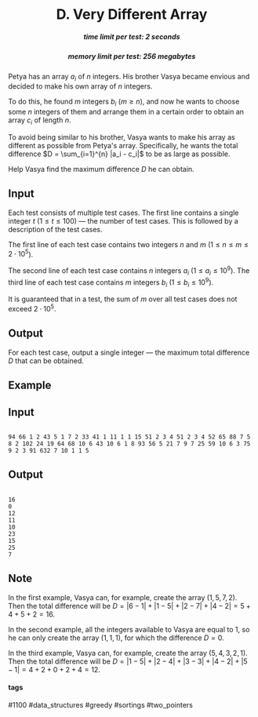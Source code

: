 <h1 style='text-align: center;'> D. Very Different Array</h1>

<h5 style='text-align: center;'>time limit per test: 2 seconds</h5>
<h5 style='text-align: center;'>memory limit per test: 256 megabytes</h5>

Petya has an array $a_i$ of $n$ integers. His brother Vasya became envious and decided to make his own array of $n$ integers.

To do this, he found $m$ integers $b_i$ ($m\ge n$), and now he wants to choose some $n$ integers of them and arrange them in a certain order to obtain an array $c_i$ of length $n$.

To avoid being similar to his brother, Vasya wants to make his array as different as possible from Petya's array. Specifically, he wants the total difference $D = \sum_{i=1}^{n} |a_i - c_i|$ to be as large as possible.

Help Vasya find the maximum difference $D$ he can obtain.

## Input

Each test consists of multiple test cases. The first line contains a single integer $t$ ($1 \le t \le 100$) — the number of test cases. This is followed by a description of the test cases.

The first line of each test case contains two integers $n$ and $m$ ($1\le n\le m\le 2 \cdot 10^5$).

The second line of each test case contains $n$ integers $a_i$ ($1\le a_i\le 10^9$). The third line of each test case contains $m$ integers $b_i$ ($1\le b_i\le 10^9$).

It is guaranteed that in a test, the sum of $m$ over all test cases does not exceed $2 \cdot 10^5$.

## Output

For each test case, output a single integer — the maximum total difference $D$ that can be obtained.

## Example

## Input


```

94 66 1 2 43 5 1 7 2 33 41 1 11 1 1 15 51 2 3 4 51 2 3 4 52 65 88 7 5 8 2 102 24 19 64 68 10 6 43 10 6 1 8 93 56 5 21 7 9 7 25 59 10 6 3 75 9 2 3 91 632 7 10 1 1 5
```
## Output


```

16
0
12
11
10
23
15
25
7

```
## Note

In the first example, Vasya can, for example, create the array $(1, 5, 7, 2)$. Then the total difference will be $D = |6-1|+|1-5|+|2-7|+|4-2| = 5+4+5+2 = 16$.

In the second example, all the integers available to Vasya are equal to 1, so he can only create the array $(1, 1, 1)$, for which the difference $D = 0$.

In the third example, Vasya can, for example, create the array $(5, 4, 3, 2, 1)$. Then the total difference will be $D = |1-5|+|2-4|+|3-3|+|4-2|+|5-1| = 4+2+0+2+4 = 12$.



#### tags 

#1100 #data_structures #greedy #sortings #two_pointers 